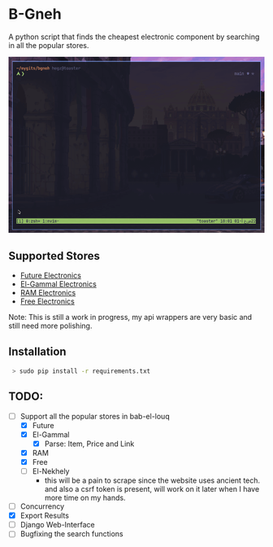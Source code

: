 # B-Gneh

A python script that finds the cheapest electronic component by searching in all the popular stores.

![](./bgneh_demo.gif)

## Supported Stores

- [Future Electronics](https://store.fut-electronics.com/)
- [El-Gammal Electronics](http://elgammalelectronics.com/)
- [RAM Electronics](https://ram-e-shop.com/)
- [Free Electronics](https://free-electronic.com/)

Note: This is still a work in progress, my api wrappers are very basic and still need more polishing.

## Installation

```bash
 > sudo pip install -r requirements.txt
```

## TODO:

- [ ] Support all the popular stores in bab-el-louq
  - [x] Future
  - [x] El-Gammal
    - [x] Parse: Item, Price and Link
  - [x] RAM
  - [x] Free
  - [ ] El-Nekhely
    - this will be a pain to scrape since the website uses ancient tech. and also a csrf token is present, will work on it later when I have more time on my hands.
- [ ] Concurrency
- [x] Export Results
- [ ] Django Web-Interface
- [ ] Bugfixing the search functions
